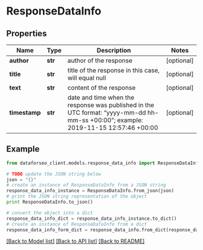 # ResponseDataInfo


## Properties

Name | Type | Description | Notes
------------ | ------------- | ------------- | -------------
**author** | **str** | author of the response | [optional] 
**title** | **str** | title of the response in this case, will equal null | [optional] 
**text** | **str** | content of the response | [optional] 
**timestamp** | **str** | date and time when the response was published in the UTC format: “yyyy-mm-dd hh-mm-ss +00:00”; example: 2019-11-15 12:57:46 +00:00 | [optional] 

## Example

```python
from dataforseo_client.models.response_data_info import ResponseDataInfo

# TODO update the JSON string below
json = "{}"
# create an instance of ResponseDataInfo from a JSON string
response_data_info_instance = ResponseDataInfo.from_json(json)
# print the JSON string representation of the object
print ResponseDataInfo.to_json()

# convert the object into a dict
response_data_info_dict = response_data_info_instance.to_dict()
# create an instance of ResponseDataInfo from a dict
response_data_info_form_dict = response_data_info.from_dict(response_data_info_dict)
```
[[Back to Model list]](../README.md#documentation-for-models) [[Back to API list]](../README.md#documentation-for-api-endpoints) [[Back to README]](../README.md)


